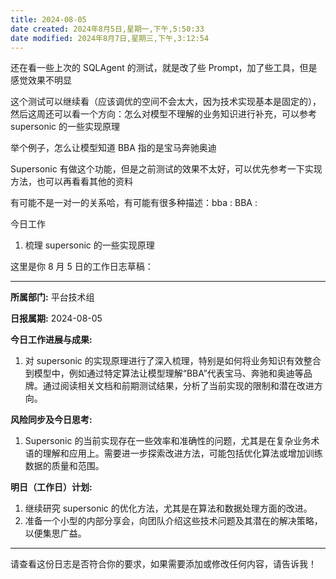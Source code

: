 ```yaml
---
title: 2024-08-05
date created: 2024年8月5日,星期一,下午,5:50:33
date modified: 2024年8月7日,星期三,下午,3:12:54
---
```

还在看一些上次的 SQLAgent 的测试，就是改了些 Prompt，加了些工具，但是感觉效果不明显

这个测试可以继续看（应该调优的空间不会太大，因为技术实现基本是固定的），然后这周还可以看一个方向：怎么对模型不理解的业务知识进行补充，可以参考 supersonic 的一些实现原理

举个例子，怎么让模型知道 BBA 指的是宝马奔驰奥迪

Supersonic 有做这个功能，但是之前测试的效果不太好，可以优先参考一下实现方法，也可以再看看其他的资料

有可能不是一对一的关系哈，有可能有很多种描述：bba : BBA :

今日工作
1. 梳理 supersonic 的一些实现原理

这里是你 8 月 5 日的工作日志草稿：

---

**所属部门:** 平台技术组

**日报属期:** 2024-08-05

**今日工作进展与成果:**
1. 对 supersonic 的实现原理进行了深入梳理，特别是如何将业务知识有效整合到模型中，例如通过特定算法让模型理解“BBA”代表宝马、奔驰和奥迪等品牌。通过阅读相关文档和前期测试结果，分析了当前实现的限制和潜在改进方向。

**风险同步及今日思考:**
1. Supersonic 的当前实现存在一些效率和准确性的问题，尤其是在复杂业务术语的理解和应用上。需要进一步探索改进方法，可能包括优化算法或增加训练数据的质量和范围。

**明日（工作日）计划:**
1. 继续研究 supersonic 的优化方法，尤其是在算法和数据处理方面的改进。
2. 准备一个小型的内部分享会，向团队介绍这些技术问题及其潜在的解决策略，以便集思广益。

---

请查看这份日志是否符合你的要求，如果需要添加或修改任何内容，请告诉我！